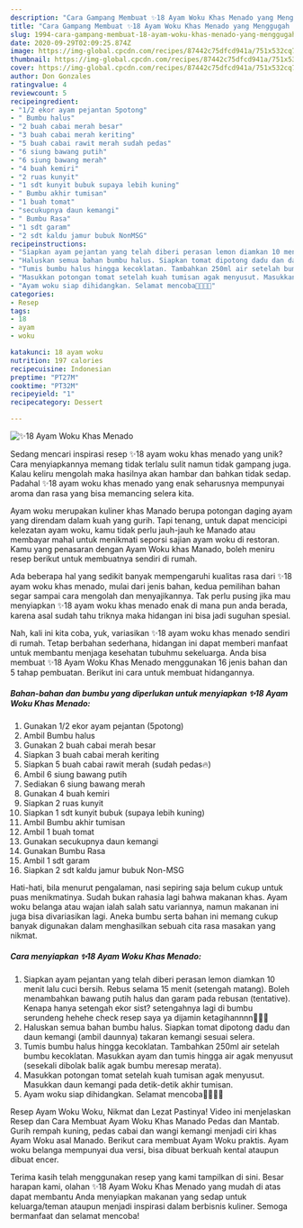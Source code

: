 ```yaml
---
description: "Cara Gampang Membuat ✨18 Ayam Woku Khas Menado yang Menggugah Selera"
title: "Cara Gampang Membuat ✨18 Ayam Woku Khas Menado yang Menggugah Selera"
slug: 1994-cara-gampang-membuat-18-ayam-woku-khas-menado-yang-menggugah-selera
date: 2020-09-29T02:09:25.874Z
image: https://img-global.cpcdn.com/recipes/87442c75dfcd941a/751x532cq70/✨18-ayam-woku-khas-menado-foto-resep-utama.jpg
thumbnail: https://img-global.cpcdn.com/recipes/87442c75dfcd941a/751x532cq70/✨18-ayam-woku-khas-menado-foto-resep-utama.jpg
cover: https://img-global.cpcdn.com/recipes/87442c75dfcd941a/751x532cq70/✨18-ayam-woku-khas-menado-foto-resep-utama.jpg
author: Don Gonzales
ratingvalue: 4
reviewcount: 5
recipeingredient:
- "1/2 ekor ayam pejantan 5potong"
- " Bumbu halus"
- "2 buah cabai merah besar"
- "3 buah cabai merah keriting"
- "5 buah cabai rawit merah sudah pedas"
- "6 siung bawang putih"
- "6 siung bawang merah"
- "4 buah kemiri"
- "2 ruas kunyit"
- "1 sdt kunyit bubuk supaya lebih kuning"
- " Bumbu akhir tumisan"
- "1 buah tomat"
- "secukupnya daun kemangi"
- " Bumbu Rasa"
- "1 sdt garam"
- "2 sdt kaldu jamur bubuk NonMSG"
recipeinstructions:
- "Siapkan ayam pejantan yang telah diberi perasan lemon diamkan 10 menit lalu cuci bersih. Rebus selama 15 menit (setengah matang). Boleh menambahkan bawang putih halus dan garam pada rebusan (tentative). Kenapa hanya setengah ekor sist? setengahnya lagi di bumbu serundeng hehehe check resep saya ya dijamin ketagihannnn🥳🥳🥳"
- "Haluskan semua bahan bumbu halus. Siapkan tomat dipotong dadu dan daun kemangi (ambil daunnya) takaran kemangi sesuai selera."
- "Tumis bumbu halus hingga kecoklatan. Tambahkan 250ml air setelah bumbu kecoklatan. Masukkan ayam dan tumis hingga air agak menyusut (sesekali dibolak balik agak bumbu meresap merata)."
- "Masukkan potongan tomat setelah kuah tumisan agak menyusut. Masukkan daun kemangi pada detik-detik akhir tumisan."
- "Ayam woku siap dihidangkan. Selamat mencoba🥳🥳🥳🥳"
categories:
- Resep
tags:
- 18
- ayam
- woku

katakunci: 18 ayam woku 
nutrition: 197 calories
recipecuisine: Indonesian
preptime: "PT27M"
cooktime: "PT32M"
recipeyield: "1"
recipecategory: Dessert

---
```



![✨18 Ayam Woku Khas Menado](https://img-global.cpcdn.com/recipes/87442c75dfcd941a/751x532cq70/✨18-ayam-woku-khas-menado-foto-resep-utama.jpg)

Sedang mencari inspirasi resep ✨18 ayam woku khas menado yang unik? Cara menyiapkannya memang tidak terlalu sulit namun tidak gampang juga. Kalau keliru mengolah maka hasilnya akan hambar dan bahkan tidak sedap. Padahal ✨18 ayam woku khas menado yang enak seharusnya mempunyai aroma dan rasa yang bisa memancing selera kita.

Ayam woku merupakan kuliner khas Manado berupa potongan daging ayam yang direndam dalam kuah yang gurih. Tapi tenang, untuk dapat mencicipi kelezatan ayam woku, kamu tidak perlu jauh-jauh ke Manado atau membayar mahal untuk menikmati seporsi sajian ayam woku di restoran. Kamu yang penasaran dengan Ayam Woku khas Manado, boleh meniru resep berikut untuk membuatnya sendiri di rumah.

Ada beberapa hal yang sedikit banyak mempengaruhi kualitas rasa dari ✨18 ayam woku khas menado, mulai dari jenis bahan, kedua pemilihan bahan segar sampai cara mengolah dan menyajikannya. Tak perlu pusing jika mau menyiapkan ✨18 ayam woku khas menado enak di mana pun anda berada, karena asal sudah tahu triknya maka hidangan ini bisa jadi suguhan spesial.


Nah, kali ini kita coba, yuk, variasikan ✨18 ayam woku khas menado sendiri di rumah. Tetap berbahan sederhana, hidangan ini dapat memberi manfaat untuk membantu menjaga kesehatan tubuhmu sekeluarga. Anda bisa membuat ✨18 Ayam Woku Khas Menado menggunakan 16 jenis bahan dan 5 tahap pembuatan. Berikut ini cara untuk membuat hidangannya.

<!--inarticleads1-->

##### Bahan-bahan dan bumbu yang diperlukan untuk menyiapkan ✨18 Ayam Woku Khas Menado:

1. Gunakan 1/2 ekor ayam pejantan (5potong)
1. Ambil  Bumbu halus
1. Gunakan 2 buah cabai merah besar
1. Siapkan 3 buah cabai merah keriting
1. Siapkan 5 buah cabai rawit merah (sudah pedas🔥)
1. Ambil 6 siung bawang putih
1. Sediakan 6 siung bawang merah
1. Gunakan 4 buah kemiri
1. Siapkan 2 ruas kunyit
1. Siapkan 1 sdt kunyit bubuk (supaya lebih kuning)
1. Ambil  Bumbu akhir tumisan
1. Ambil 1 buah tomat
1. Gunakan secukupnya daun kemangi
1. Gunakan  Bumbu Rasa
1. Ambil 1 sdt garam
1. Siapkan 2 sdt kaldu jamur bubuk Non-MSG


Hati-hati, bila menurut pengalaman, nasi sepiring saja belum cukup untuk puas menikmatinya. Sudah bukan rahasia lagi bahwa makanan khas. Ayam woku belanga atau wajan ialah salah satu variannya, namun makanan ini juga bisa divariasikan lagi. Aneka bumbu serta bahan ini memang cukup banyak digunakan dalam menghasilkan sebuah cita rasa masakan yang nikmat. 

<!--inarticleads2-->

##### Cara menyiapkan ✨18 Ayam Woku Khas Menado:

1. Siapkan ayam pejantan yang telah diberi perasan lemon diamkan 10 menit lalu cuci bersih. Rebus selama 15 menit (setengah matang). Boleh menambahkan bawang putih halus dan garam pada rebusan (tentative). Kenapa hanya setengah ekor sist? setengahnya lagi di bumbu serundeng hehehe check resep saya ya dijamin ketagihannnn🥳🥳🥳
1. Haluskan semua bahan bumbu halus. Siapkan tomat dipotong dadu dan daun kemangi (ambil daunnya) takaran kemangi sesuai selera.
1. Tumis bumbu halus hingga kecoklatan. Tambahkan 250ml air setelah bumbu kecoklatan. Masukkan ayam dan tumis hingga air agak menyusut (sesekali dibolak balik agak bumbu meresap merata).
1. Masukkan potongan tomat setelah kuah tumisan agak menyusut. Masukkan daun kemangi pada detik-detik akhir tumisan.
1. Ayam woku siap dihidangkan. Selamat mencoba🥳🥳🥳🥳


Resep Ayam Woku Woku, Nikmat dan Lezat Pastinya! Video ini menjelaskan Resep dan Cara Membuat Ayam Woku Khas Manado Pedas dan Mantab. Gurih rempah kuning, pedas cabai dan wangi kemangi menjadi ciri khas Ayam Woku asal Manado. Berikut cara membuat Ayam Woku praktis. Ayam woku belanga mempunyai dua versi, bisa dibuat berkuah kental ataupun dibuat encer. 

Terima kasih telah menggunakan resep yang kami tampilkan di sini. Besar harapan kami, olahan ✨18 Ayam Woku Khas Menado yang mudah di atas dapat membantu Anda menyiapkan makanan yang sedap untuk keluarga/teman ataupun menjadi inspirasi dalam berbisnis kuliner. Semoga bermanfaat dan selamat mencoba!
